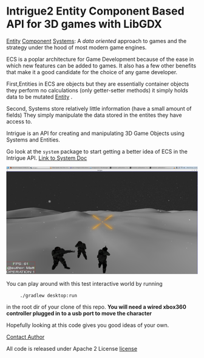 # Intrigue2 Entity Component Based API for 3D games with LibGDX


[Entity](src/com/mk/intrigue/entity/) [Component](src/com/mk/intrigue/entity/component/) [Systems](src/com/mk/intrigue/system/): 
A *data oriented* approach to games and the strategy  under the hood of most modern game engines.  

ECS is a poplar architecture for Game Development because of the ease in which new features can be added to games.
It also has a few other benefits that make it a good candidate for the choice of any game developer.


First,Entities in ECS are objects but they are essentially container objects 
they perform no calculations (only getter-setter methods) it simply holds data to be mutated [Entity](src/com/mk/intrigue/entity/Gobject.java) . 

Second, Systems store relatively little information (have a small amount of fields)
They simply manipulate the data stored in the entites they have access to.  

Intrigue is an API for creating and manipulating 3D Game Objects using Systems and
Entities.

Go look at the `system` package to start getting a better idea of ECS in the Intrigue API.  [Link to System Doc](src/com/mk/intrigue/system/)

![Alt text](../intrigue_shot2.png?raw=true "Default Test App for Intrigue2")

You can play around with this test interactive world by running 

         ./gradlew desktop:run

in the root dir of your clone of this repo.  **You will need a wired xbox360 controller plugged in to a usb port to move the character**

Hopefully looking at this code gives you good ideas of your own.

[Contact Author](AUTHOR.md)

All code is released under Apache 2 License [license](https://www.apache.org/licenses/LICENSE-2.0.html)